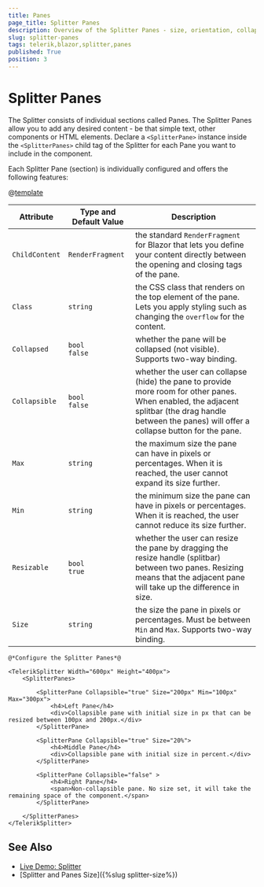 ```yaml
---
title: Panes
page_title: Splitter Panes
description: Overview of the Splitter Panes - size, orientation, collapsing, resizing of panes, state and events.
slug: splitter-panes
tags: telerik,blazor,splitter,panes
published: True
position: 3
---
```


# Splitter Panes

The Splitter consists of individual sections called Panes. The Splitter Panes allow you to add any desired content - be that simple text, other components or HTML elements. Declare a `<SplitterPane>` instance inside the `<SplitterPanes>` child tag of the Splitter for each Pane you want to include in the component.

Each Splitter Pane (section) is individually configured and offers the following features:

@[template](/_contentTemplates/common/parameters-table-styles.md#table-layout)

| Attribute | Type and Default Value | Description |
|----------|----------|----------|
| `ChildContent` | `RenderFragment` | the standard `RenderFragment` for Blazor that lets you define your content directly between the opening and closing tags of the pane.
| `Class` | `string` | the CSS class that renders on the top element of the pane. Lets you apply styling such as changing the `overflow` for the content.
| `Collapsed` | `bool` <br/> `false` | whether the pane will be collapsed (not visible). Supports two-way binding.
| `Collapsible` | `bool` <br/> `false`| whether the user can collapse (hide) the pane to provide more room for other panes. When enabled, the adjacent splitbar (the drag handle between the panes) will offer a collapse button for the pane.
| `Max` | `string` | the maximum size the pane can have in pixels or percentages. When it is reached, the user cannot expand its size further.
| `Min` | `string` |  the minimum size the pane can have in pixels or percentages. When it is reached, the user cannot reduce its size further.
| `Resizable` | `bool` <br/> `true`| whether the user can resize the pane by dragging the resize handle (splitbar) between two panes. Resizing means that the adjacent pane will take up the difference in size.
| `Size` | `string`  | the size the pane in pixels or percentages. Must be between `Min` and `Max`. Supports two-way binding.

````CSHTML
@*Configure the Splitter Panes*@

<TelerikSplitter Width="600px" Height="400px">
    <SplitterPanes>

        <SplitterPane Collapsible="true" Size="200px" Min="100px" Max="300px">
            <h4>Left Pane</h4>
            <div>Collapsible pane with initial size in px that can be resized between 100px and 200px.</div>
        </SplitterPane>

        <SplitterPane Collapsible="true" Size="20%">
            <h4>Middle Pane</h4>
            <div>Collapsible pane with initial size in percent.</div>
        </SplitterPane>

        <SplitterPane Collapsible="false" >
            <h4>Right Pane</h4>
            <span>Non-collapsible pane. No size set, it will take the remaining space of the component.</span>
        </SplitterPane>
        
    </SplitterPanes>
</TelerikSplitter>
````

## See Also

  * [Live Demo: Splitter](https://demos.telerik.com/blazor-ui/splitter/overview)
  * [Splitter and Panes Size]({%slug splitter-size%})